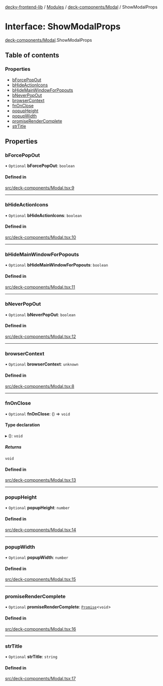 [decky-frontend-lib](../README.md) / [Modules](../modules.md) / [deck-components/Modal](../modules/deck_components_Modal.md) / ShowModalProps

# Interface: ShowModalProps

[deck-components/Modal](../modules/deck_components_Modal.md).ShowModalProps

## Table of contents

### Properties

- [bForcePopOut](deck_components_Modal.ShowModalProps.md#bforcepopout)
- [bHideActionIcons](deck_components_Modal.ShowModalProps.md#bhideactionicons)
- [bHideMainWindowForPopouts](deck_components_Modal.ShowModalProps.md#bhidemainwindowforpopouts)
- [bNeverPopOut](deck_components_Modal.ShowModalProps.md#bneverpopout)
- [browserContext](deck_components_Modal.ShowModalProps.md#browsercontext)
- [fnOnClose](deck_components_Modal.ShowModalProps.md#fnonclose)
- [popupHeight](deck_components_Modal.ShowModalProps.md#popupheight)
- [popupWidth](deck_components_Modal.ShowModalProps.md#popupwidth)
- [promiseRenderComplete](deck_components_Modal.ShowModalProps.md#promiserendercomplete)
- [strTitle](deck_components_Modal.ShowModalProps.md#strtitle)

## Properties

### bForcePopOut

• `Optional` **bForcePopOut**: `boolean`

#### Defined in

[src/deck-components/Modal.tsx:9](https://github.com/SteamDeckHomebrew/decky-frontend-lib/blob/727fcc8/src/deck-components/Modal.tsx#L9)

___

### bHideActionIcons

• `Optional` **bHideActionIcons**: `boolean`

#### Defined in

[src/deck-components/Modal.tsx:10](https://github.com/SteamDeckHomebrew/decky-frontend-lib/blob/727fcc8/src/deck-components/Modal.tsx#L10)

___

### bHideMainWindowForPopouts

• `Optional` **bHideMainWindowForPopouts**: `boolean`

#### Defined in

[src/deck-components/Modal.tsx:11](https://github.com/SteamDeckHomebrew/decky-frontend-lib/blob/727fcc8/src/deck-components/Modal.tsx#L11)

___

### bNeverPopOut

• `Optional` **bNeverPopOut**: `boolean`

#### Defined in

[src/deck-components/Modal.tsx:12](https://github.com/SteamDeckHomebrew/decky-frontend-lib/blob/727fcc8/src/deck-components/Modal.tsx#L12)

___

### browserContext

• `Optional` **browserContext**: `unknown`

#### Defined in

[src/deck-components/Modal.tsx:8](https://github.com/SteamDeckHomebrew/decky-frontend-lib/blob/727fcc8/src/deck-components/Modal.tsx#L8)

___

### fnOnClose

• `Optional` **fnOnClose**: () => `void`

#### Type declaration

▸ (): `void`

##### Returns

`void`

#### Defined in

[src/deck-components/Modal.tsx:13](https://github.com/SteamDeckHomebrew/decky-frontend-lib/blob/727fcc8/src/deck-components/Modal.tsx#L13)

___

### popupHeight

• `Optional` **popupHeight**: `number`

#### Defined in

[src/deck-components/Modal.tsx:14](https://github.com/SteamDeckHomebrew/decky-frontend-lib/blob/727fcc8/src/deck-components/Modal.tsx#L14)

___

### popupWidth

• `Optional` **popupWidth**: `number`

#### Defined in

[src/deck-components/Modal.tsx:15](https://github.com/SteamDeckHomebrew/decky-frontend-lib/blob/727fcc8/src/deck-components/Modal.tsx#L15)

___

### promiseRenderComplete

• `Optional` **promiseRenderComplete**: [`Promise`]( https://developer.mozilla.org/en-US/docs/Web/JavaScript/Reference/Global_Objects/Promise )<`void`\>

#### Defined in

[src/deck-components/Modal.tsx:16](https://github.com/SteamDeckHomebrew/decky-frontend-lib/blob/727fcc8/src/deck-components/Modal.tsx#L16)

___

### strTitle

• `Optional` **strTitle**: `string`

#### Defined in

[src/deck-components/Modal.tsx:17](https://github.com/SteamDeckHomebrew/decky-frontend-lib/blob/727fcc8/src/deck-components/Modal.tsx#L17)

